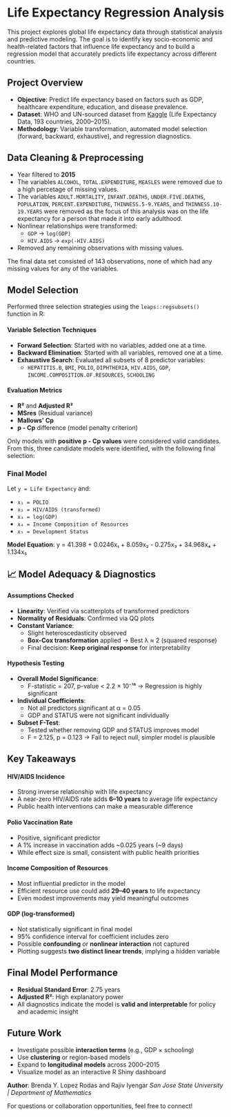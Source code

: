 # Life Expectancy Regression Analysis

This project explores global life expectancy data through statistical analysis and predictive modeling. The goal is to identify key socio-economic and health-related factors that influence life expectancy and to build a regression model that accurately predicts life expectancy across different countries.



## Project Overview

- **Objective**: Predict life expectancy based on factors such as GDP, healthcare expenditure, education, and disease prevalence.
- **Dataset**: WHO and UN-sourced dataset from [Kaggle](https://www.kaggle.com/datasets/kumarajarshi/life-expectancy-who) (Life Expectancy Data, 193 countries, 2000–2015).
- **Methodology**: Variable transformation, automated model selection (forward, backward, exhaustive), and regression diagnostics.



## Data Cleaning & Preprocessing

- Year filtered to **2015**
- The variables `ALCOHOL`, `TOTAL.EXPENDITURE`, `MEASLES` were removed due to a high percetage of missing values.
- The variables `ADULT.MORTALITY`, `INFANT.DEATHS`, `UNDER.FIVE.DEATHS`, `POPULATION`, `PERCENT.EXPENDITURE`, `THINNESS.5-9.YEARS`, and `THINNESS.10-19.YEARS` were removed as the focus of this analysis was on the life expectancy for a person that made it into early adulthood.
- Nonlinear relationships were transformed:
  - `GDP` → `log(GDP)`
  - `HIV.AIDS` → `exp(-HIV.AIDS)`
- Removed any remaining observations with missing values.

 The final data set consisted of 143 observations, none of which had any missing values for any of the variables.

 

## Model Selection

Performed three selection strategies using the `leaps::regsubsets()` function in R:

#### Variable Selection Techniques

- **Forward Selection**: Started with no variables, added one at a time.
- **Backward Elimination**: Started with all variables, removed one at a time.
- **Exhaustive Search**: Evaluated all subsets of 8 predictor variables:
  - `HEPATITIS.B`, `BMI`, `POLIO`, `DIPHTHERIA`, `HIV.AIDS`, `GDP`, `INCOME.COMPOSITION.OF.RESOURCES`, `SCHOOLING`

#### Evaluation Metrics

- **R²** and **Adjusted R²**
- **MSres** (Residual variance)
- **Mallows' Cp**
- **p - Cp** difference (model penalty criterion)

Only models with **positive p - Cp values** were considered valid candidates. From this, three candidate models were identified, with the following final selection:

### Final Model
Let `y = Life Expectancy` and:

- `x₁ = POLIO`
- `x₂ = HIV/AIDS (transformed)`
- `x₃ = log(GDP)`
- `x₄ = Income Composition of Resources`
- `x₅ = Development Status`

**Model Equation**: y = 41.398 + 0.0246x₁ + 8.059x₂ - 0.275x₃ + 34.968x₄ + 1.134x₅

## 📈 Model Adequacy & Diagnostics

#### Assumptions Checked

- **Linearity**: Verified via scatterplots of transformed predictors
- **Normality of Residuals**: Confirmed via QQ plots
- **Constant Variance**:
  - Slight heteroscedasticity observed
  - **Box-Cox transformation** applied → Best λ ≈ 2 (squared response)
  - Final decision: **Keep original response** for interpretability

#### Hypothesis Testing

- **Overall Model Significance**:
  - F-statistic = 207, p-value < 2.2 × 10⁻¹⁶ → Regression is highly significant
- **Individual Coefficients**:
  - Not all predictors significant at α = 0.05
  - GDP and STATUS were not significant individually
- **Subset F-Test**:
  - Tested whether removing GDP and STATUS improves model
  - F = 2.125, p = 0.123 → Fail to reject null, simpler model is plausible



## Key Takeaways

#### HIV/AIDS Incidence
- Strong inverse relationship with life expectancy
- A near-zero HIV/AIDS rate adds **6–10 years** to average life expectancy
- Public health interventions can make a measurable difference

#### Polio Vaccination Rate
- Positive, significant predictor
- A 1% increase in vaccination adds ~0.025 years (~9 days)
- While effect size is small, consistent with public health priorities

#### Income Composition of Resources
- Most influential predictor in the model
- Efficient resource use could add **29–40 years** to life expectancy
- Even modest improvements may yield meaningful outcomes

#### GDP (log-transformed)
- Not statistically significant in final model
- 95% confidence interval for coefficient includes zero
- Possible **confounding** or **nonlinear interaction** not captured
- Plotting suggests **two distinct linear trends**, implying a hidden variable



## Final Model Performance

- **Residual Standard Error**: 2.75 years
- **Adjusted R²**: High explanatory power
- All diagnostics indicate the model is **valid and interpretable** for policy and academic insight



## Future Work

- Investigate possible **interaction terms** (e.g., GDP × schooling)
- Use **clustering** or region-based models
- Expand to **longitudinal models** across 2000–2015
- Visualize model as an interactive R Shiny dashboard



**Author**: Brenda Y. Lopez Rodas and Rajiv Iyengar
*San Jose State University | Department of Mathematics*

For questions or collaboration opportunities, feel free to connect!
